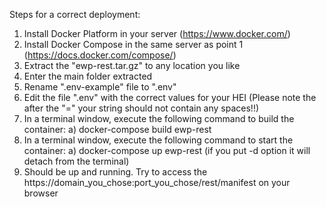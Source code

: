 Steps for a correct deployment:

1. Install Docker Platform in your server (https://www.docker.com/)
2. Install Docker Compose in the same server as point 1 (https://docs.docker.com/compose/)
3. Extract the "ewp-rest.tar.gz" to any location you like
4. Enter the main folder extracted
5. Rename ".env-example" file to ".env"
6. Edit the file ".env" with the correct values for your HEI (Please note the after the "=" your string should not contain any spaces!!)
7. In a terminal window, execute the following command to build the container:
    a) docker-compose build ewp-rest
8. In a terminal window, execute the following command to start the container:
  a) docker-compose up ewp-rest (if you put -d option it will detach from the terminal)
9. Should be up and running. Try to access the https://domain_you_chose:port_you_chose/rest/manifest on your browser